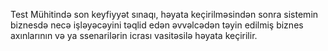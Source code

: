 Test Mühitində son keyfiyyət sınaqı, həyata keçirilməsindən sonra sistemin biznesdə necə işləyəcəyini təqlid edən əvvəlcədən təyin edilmiş biznes axınlarının və ya ssenarilərin icrası vasitəsilə həyata keçirilir.